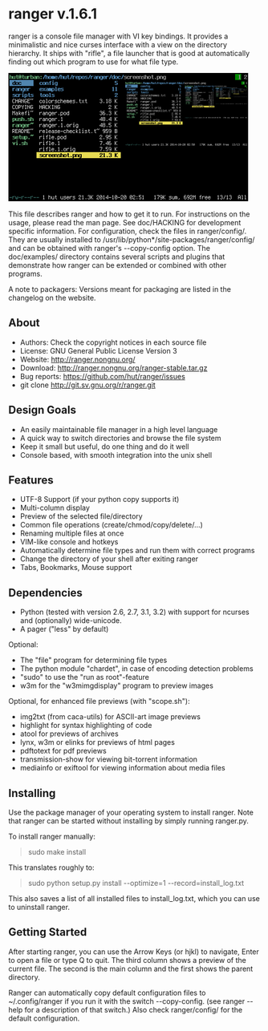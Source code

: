 ranger v.1.6.1
==============
ranger is a console file manager with VI key bindings.  It provides a
minimalistic and nice curses interface with a view on the directory hierarchy.
It ships with "rifle", a file launcher that is good at automatically finding
out which program to use for what file type.

![screenshot](doc/screenshot.png)

This file describes ranger and how to get it to run.  For instructions on the
usage, please read the man page.  See doc/HACKING for development specific
information.  For configuration, check the files in ranger/config/.  They
are usually installed to /usr/lib/python*/site-packages/ranger/config/
and can be obtained with ranger's --copy-config option.  The doc/examples/
directory contains several scripts and plugins that demonstrate how ranger can
be extended or combined with other programs.

A note to packagers:  Versions meant for packaging are listed in the changelog
on the website.


About
-----
* Authors:     Check the copyright notices in each source file
* License:     GNU General Public License Version 3
* Website:     http://ranger.nongnu.org/
* Download:    http://ranger.nongnu.org/ranger-stable.tar.gz
* Bug reports: https://github.com/hut/ranger/issues
* git clone    http://git.sv.gnu.org/r/ranger.git


Design Goals
------------
* An easily maintainable file manager in a high level language
* A quick way to switch directories and browse the file system
* Keep it small but useful, do one thing and do it well
* Console based, with smooth integration into the unix shell


Features
--------
* UTF-8 Support  (if your python copy supports it)
* Multi-column display
* Preview of the selected file/directory
* Common file operations (create/chmod/copy/delete/...)
* Renaming multiple files at once
* VIM-like console and hotkeys
* Automatically determine file types and run them with correct programs
* Change the directory of your shell after exiting ranger
* Tabs, Bookmarks, Mouse support


Dependencies
------------
* Python (tested with version 2.6, 2.7, 3.1, 3.2) with support for ncurses
  and (optionally) wide-unicode.
* A pager ("less" by default)

Optional:
* The "file" program for determining file types
* The python module "chardet", in case of encoding detection problems
* "sudo" to use the "run as root"-feature
* w3m for the "w3mimgdisplay" program to preview images

Optional, for enhanced file previews (with "scope.sh"):
* img2txt (from caca-utils) for ASCII-art image previews
* highlight for syntax highlighting of code
* atool for previews of archives
* lynx, w3m or elinks for previews of html pages
* pdftotext for pdf previews
* transmission-show for viewing bit-torrent information
* mediainfo or exiftool for viewing information about media files


Installing
----------
Use the package manager of your operating system to install ranger.
Note that ranger can be started without installing by simply running ranger.py.

To install ranger manually:
> sudo make install

This translates roughly to:
> sudo python setup.py install --optimize=1 --record=install_log.txt

This also saves a list of all installed files to install_log.txt, which you can
use to uninstall ranger.


Getting Started
---------------
After starting ranger, you can use the Arrow Keys (or hjkl) to navigate, Enter
to open a file or type Q to quit.  The third column shows a preview of the
current file.  The second is the main column and the first shows the parent
directory.

Ranger can automatically copy default configuration files to ~/.config/ranger
if you run it with the switch --copy-config. (see ranger --help for a
description of that switch.)  Also check ranger/config/ for the default
configuration.
